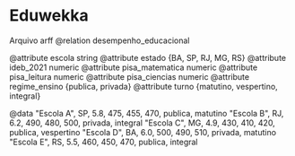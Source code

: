 # Eduwekka
Arquivo arff
@relation desempenho_educacional

@attribute escola string
@attribute estado {BA, SP, RJ, MG, RS}
@attribute ideb_2021 numeric
@attribute pisa_matematica numeric
@attribute pisa_leitura numeric
@attribute pisa_ciencias numeric
@attribute regime_ensino {publica, privada}
@attribute turno {matutino, vespertino, integral}

@data
"Escola A", SP, 5.8, 475, 455, 470, publica, matutino
"Escola B", RJ, 6.2, 490, 480, 500, privada, integral
"Escola C", MG, 4.9, 430, 410, 420, publica, vespertino
"Escola D", BA, 6.0, 500, 490, 510, privada, matutino
"Escola E", RS, 5.5, 460, 450, 470, publica, integral
